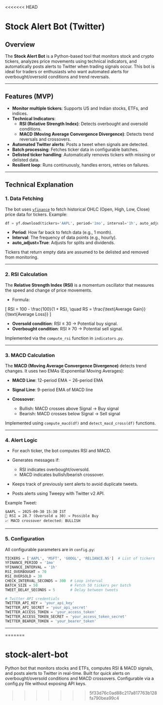 <<<<<<< HEAD

# Stock Alert Bot (Twitter)

## Overview
The **Stock Alert Bot** is a Python-based tool that monitors stock and crypto tickers, analyzes price movements using technical indicators, and automatically posts alerts to Twitter when trading signals occur. This bot is ideal for traders or enthusiasts who want automated alerts for overbought/oversold conditions and trend reversals.

---

## Features (MVP)

- **Monitor multiple tickers**: Supports US and Indian stocks, ETFs, and indices.  
- **Technical Indicators**:
  - **RSI (Relative Strength Index)**: Detects overbought and oversold conditions.
  - **MACD (Moving Average Convergence Divergence)**: Detects trend reversals and crossovers.  
- **Automated Twitter alerts**: Posts a tweet when signals are detected.  
- **Batch processing**: Fetches ticker data in configurable batches.  
- **Delisted ticker handling**: Automatically removes tickers with missing or delisted data.  
- **Resilient loop**: Runs continuously, handles errors, retries on failures.  

---

## Technical Explanation

### 1. Data Fetching
The bot uses [`yfinance`](https://pypi.org/project/yfinance/) to fetch historical OHLC (Open, High, Low, Close) price data for tickers. Example:

```python
df = yf.download(tickers='AAPL', period='1mo', interval='1h', auto_adjust=True)
````

* **Period**: How far back to fetch data (e.g., 1 month).
* **Interval**: The frequency of data points (e.g., hourly).
* **auto_adjust=True**: Adjusts for splits and dividends.

Tickers that return empty data are assumed to be delisted and removed from monitoring.

---

### 2. RSI Calculation

The **Relative Strength Index (RSI)** is a momentum oscillator that measures the speed and change of price movements.

* Formula:

[
RSI = 100 - \frac{100}{1 + RS}, \quad RS = \frac{\text{Average Gain}}{\text{Average Loss}}
]

* **Oversold condition**: RSI ≤ 30 → Potential buy signal.
* **Overbought condition**: RSI ≥ 70 → Potential sell signal.

Implemented via the `compute_rsi` function in `indicators.py`.

---

### 3. MACD Calculation

The **MACD (Moving Average Convergence Divergence)** detects trend changes. It uses two EMAs (Exponential Moving Averages):

* **MACD Line**: 12-period EMA − 26-period EMA
* **Signal Line**: 9-period EMA of MACD line
* **Crossover**:

  * Bullish: MACD crosses above Signal → Buy signal
  * Bearish: MACD crosses below Signal → Sell signal

Implemented using `compute_macd(df)` and `detect_macd_cross(df)` functions.

---

### 4. Alert Logic

* For each ticker, the bot computes RSI and MACD.
* Generates messages if:

  * RSI indicates overbought/oversold.
  * MACD indicates bullish/bearish crossover.
* Keeps track of previously sent alerts to avoid duplicate tweets.
* Posts alerts using Tweepy with Twitter v2 API.

Example Tweet:

```
$AAPL — 2025-09-30 15:30 IST
🔔 RSI = 28.7 (Oversold ≤ 30) → Possible Buy
📈 MACD crossover detected: BULLISH
```

---

### 5. Configuration

All configurable parameters are in `config.py`:

```python
TICKERS = ['AAPL', 'MSFT', 'GOOGL', 'RELIANCE.NS']  # List of tickers
YFINANCE_PERIOD = '1mo'
YFINANCE_INTERVAL = '1h'
RSI_OVERBOUGHT = 70
RSI_OVERSOLD = 30
CHECK_INTERVAL_SECONDS = 300  # Loop interval
BATCH_SIZE = 50               # Fetch 50 tickers per batch
TWEET_DELAY_SECONDS = 5       # Delay between tweets

# Twitter API credentials
TWITTER_API_KEY = 'your_api_key'
TWITTER_API_SECRET = 'your_api_secret'
TWITTER_ACCESS_TOKEN = 'your_access_token'
TWITTER_ACCESS_TOKEN_SECRET = 'your_access_token_secret'
TWITTER_BEARER_TOKEN = 'your_bearer_token'
```

---
=======
# stock-alert-bot
Python bot that monitors stocks and ETFs, computes RSI &amp; MACD signals, and posts alerts to Twitter in real-time. Built for quick alerts on overbought/oversold conditions and MACD crossovers. Configurable via a config.py file without exposing API keys.
>>>>>>> 5f33d76c0ad88c217a817763b128fa790bea99c4
